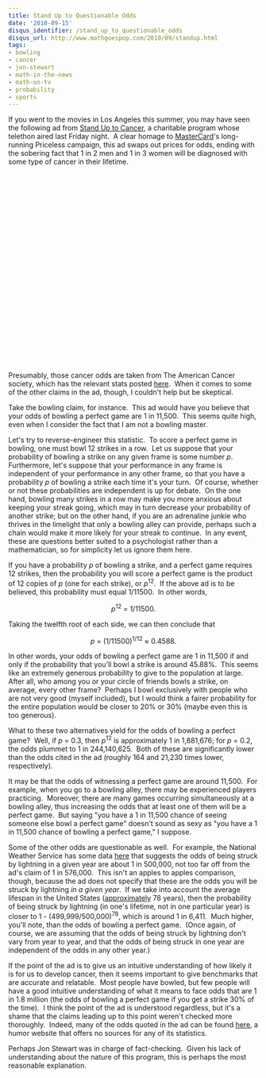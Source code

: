 ```yaml
---
title: Stand Up to Questionable Odds
date: '2010-09-15'
disqus_identifier: /stand_up_to_questionable_odds
disqus_url: http://www.mathgoespop.com/2010/09/standup.html
tags:
- bowling
- cancer
- jon-stewart
- math-in-the-news
- math-on-tv
- probability
- sports
---
```

<p>If you went to the movies in Los Angeles this summer, you may have seen the following ad from <a href="https://www.standup2cancer.org/Default.aspx">Stand Up to Cancer</a>, a charitable program whose telethon aired last Friday night.  A clear homage to <a href="http://en.wikipedia.org/wiki/MasterCard">MasterCard</a>'s long-running Priceless campaign, this ad swaps out prices for odds, ending with the sobering fact that 1 in 2 men and 1 in 3 women will be diagnosed with some type of cancer in their lifetime.</p>

<p style="text-align: center;"><object classid="clsid:d27cdb6e-ae6d-11cf-96b8-444553540000" width="640" height="385" codebase="http://download.macromedia.com/pub/shockwave/cabs/flash/swflash.cab#version=6,0,40,0"><param name="allowFullScreen" value="true" /><param name="allowscriptaccess" value="always" /><param name="src" value="http://www.youtube.com/v/rwC87ZKF1dQ?fs=1&amp;hl=en_US" /><param name="allowfullscreen" value="true" /><embed type="application/x-shockwave-flash" width="640" height="385" src="http://www.youtube.com/v/rwC87ZKF1dQ?fs=1&amp;hl=en_US" allowscriptaccess="always" allowfullscreen="true"></embed></object>

<p>Presumably, those cancer odds are taken from The American Cancer society, which has the relevant stats posted <a href="http://www.cancer.org/Cancer/CancerBasics/lifetime-probability-of-developing-or-dying-from-cancer">here</a>.  When it comes to some of the other claims in the ad, though, I couldn't help but be skeptical.</p>
<p>Take the bowling claim, for instance.  This ad would have you believe that your odds of bowling a perfect game are 1 in 11,500.  This seems quite high, even when I consider the fact that I am not a bowling master.</p>
<p>Let's try to reverse-engineer this statistic.  To score a perfect game in bowling, one must bowl 12 strikes in a row.  Let us suppose that your probability of bowling a strike on any given frame is some number <em>p</em>.  Furthermore, let's suppose that your performance in any frame is independent of your performance in any other frame, so that you have a probability <em>p</em> of bowling a strike each time it's your turn.  Of course, whether or not these probabilities are independent is up for debate.  On the one hand, bowling many strikes in a row may make you more anxious about keeping your streak going, which may in turn decrease your probability of another strike; but on the other hand, if you are an adrenaline junkie who thrives in the limelight that only a bowling alley can provide, perhaps such a chain would make it more likely for your streak to continue.  In any event, these are questions better suited to a psychologist rather than a mathematician, so for simplicity let us ignore them here.</p>
<p>If you have a probability <em>p</em> of bowling a strike, and a perfect game requires 12 strikes, then the probability you will score a perfect game is the product of 12 copies of <em>p</em> (one for each strike), or <em>p</em><sup>12</sup>.  If the above ad is to be believed, this probability must equal 1/11500.  In other words,</p>
<p style="text-align: center;"><em>p</em><sup>12</sup> = 1/11500.</p>
<p>Taking the twelfth root of each side, we can then conclude that</p>
<p style="text-align: center;"><em>p</em> = (1/11500)<sup>1/12</sup> &approx; 0.4588.</p>
<p>In other words, your odds of bowling a perfect game are 1 in 11,500 if and only if the probability that you'll bowl a strike is around 45.88%.  This seems like an extremely generous probability to give to the population at large.  After all, who among you or your circle of friends bowls a strike, on average, every other frame?  Perhaps I bowl exclusively with people who are not very good (myself included), but I would think a fairer probability for the entire population would be closer to 20% or 30% (maybe even this is too generous).</p>
<p>What to these two alternatives yield for the odds of bowling a perfect game?  Well, if <em>p</em> = 0.3, then <em>p</em><sup>12</sup> is approximately 1 in 1,881,676; for <em>p</em> = 0.2, the odds plummet to 1 in 244,140,625.  Both of these are significantly lower than the odds cited in the ad (roughly 164 and 21,230 times lower, respectively).</p>
<p>It may be that the odds of witnessing a perfect game are around 11,500.  For example, when you go to a bowling alley, there may be experienced players practicing.  Moreover, there are many games occurring simultaneously at a bowling alley, thus increasing the odds that at least one of them will be a perfect game.  But saying "you have a 1 in 11,500 chance of seeing someone else bowl a perfect game" doesn't sound as sexy as "you have a 1 in 11,500 chance of bowling a perfect game," I suppose.</p>
<p>Some of the other odds are questionable as well.  For example, the National Weather Service has some data <a href="http://www.lightningsafety.noaa.gov/medical.htm">here</a> that suggests the odds of being struck by lightning in a given year are about 1 in 500,000, not too far off from the ad's claim of 1 in 576,000.  This isn't an apples to apples comparison, though, because the ad does not specify that these are the odds you will be struck by lightning <em>in a given year</em>.  If we take into account the average lifespan in the United States (<a href="http://www.google.com/publicdata?ds=wb-wdi&amp;met=sp_dyn_le00_in&amp;idim=country:USA&amp;dl=en&amp;hl=en&amp;q=average+lifespan+in+us">approximately</a> 78 years), then the probability of being struck by lightning (in one's lifetime, not in one particular year) is closer to 1 - (499,999/500,000)<sup>78</sup>, which is around 1 in 6,411.  Much higher, you'll note, than the odds of bowling a perfect game.  (Once again, of course, we are assuming that the odds of being struck by lightning don't vary from year to year, and that the odds of being struck in one year are independent of the odds in any other year.)</p>
<p>If the point of the ad is to give us an intuitive understanding of how likely it is for us to develop cancer, then it seems important to give benchmarks that are accurate and relatable.  Most people have bowled, but few people will have a good intuitive understanding of what it means to face odds that are 1 in 1.8 million (the odds of bowling a perfect game if you get a strike 30% of the time).  I think the point of the ad is understood regardless, but it's a shame that the claims leading up to this point weren't checked more thoroughly.  Indeed, many of the odds quoted in the ad can be found <a href="http://www.funny2.com/odds.htm">here</a>, a humor website that offers no sources for any of its statistics.</p>
<p>Perhaps Jon Stewart was in charge of fact-checking.  Given his lack of understanding about the nature of this program, this is perhaps the most reasonable explanation.</p>
<p style="text-align: center;"><object classid="clsid:d27cdb6e-ae6d-11cf-96b8-444553540000" width="640" height="385" codebase="http://download.macromedia.com/pub/shockwave/cabs/flash/swflash.cab#version=6,0,40,0"><param name="allowFullScreen" value="true" /><param name="allowscriptaccess" value="always" /><param name="src" value="http://www.youtube.com/v/txmezfuV0P4?fs=1&amp;hl=en_US" /><param name="allowfullscreen" value="true" /><embed type="application/x-shockwave-flash" width="640" height="385" src="http://www.youtube.com/v/txmezfuV0P4?fs=1&amp;hl=en_US" allowscriptaccess="always" allowfullscreen="true"></embed></object>